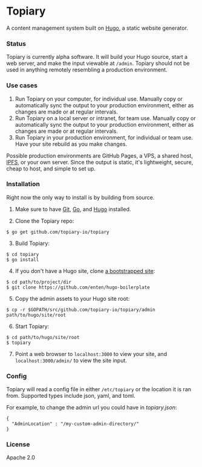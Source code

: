 # Topiary

A content management system built on [Hugo](https://github.com/spf13/hugo), a static website generator.

### Status

Topiary is currently alpha software. It will build your Hugo source, start a web server, and make the input viewable at `/admin`. Topiary should not be used in anything remotely resembling a production environment.

### Use cases

1. Run Topiary on your computer, for individual use. Manually copy or automatically sync the output to your production environment, either as changes are made or at regular intervals.
2. Run Topiary on a local server or intranet, for team use. Manually copy or automatically sync the output to your production environment, either as changes are made or at regular intervals.
3. Run Topiary in your production environment, for individual or team use. Have your site rebuild as you make changes.

Possible production environments are GitHub Pages, a VPS, a shared host, [IPFS](https://ipfs.io), or your own server. Since the output is static, it's lightweight, secure, cheap to host, and simple to set up.

### Installation

Right now the only way to install is by building from source.

1. Make sure to have [Git](https://git-scm.com/downloads), [Go](https://golang.org/dl/), and [Hugo](http://gohugo.io/overview/installing/) installed.

2. Clone the Topiary repo:
  ```
  $ go get github.com/topiary-io/topiary
  ```

3. Build Topiary:
  ```
  $ cd topiary
  $ go install
  ```

4. If you don't have a Hugo site, clone [a bootstrapped site](https://github.com/enten/hugo-boilerplate):
  ```
  $ cd path/to/project/dir
  $ git clone https://github.com/enten/hugo-boilerplate
  ```

5. Copy the admin assets to your Hugo site root:
  ```
  $ cp -r $GOPATH/src/github.com/topiary-io/topiary/admin path/to/hugo/site/root
  ```

6. Start Topiary:
  ```
  $ cd path/to/hugo/site/root
  $ topiary
  ```

7. Point a web browser to `localhost:3000` to view your site, and `localhost:3000/admin/` to view the site input.

### Config

Topiary will read a config file in either `/etc/topiary` or the location it is ran from.
Supported types include json, yaml, and toml.

For example, to change the admin url you could have in _topiary.json_:

```
{
  "AdminLocation" : "/my-custom-admin-directory/"
}
```

### License

Apache 2.0
